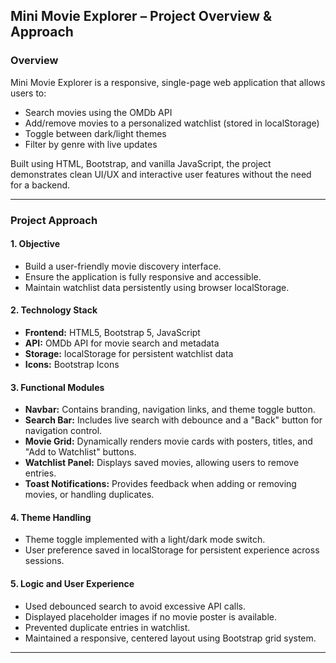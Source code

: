 ## Mini Movie Explorer – Project Overview & Approach

### Overview
Mini Movie Explorer is a responsive, single-page web application that allows users to:
- Search movies using the OMDb API
- Add/remove movies to a personalized watchlist (stored in localStorage)
- Toggle between dark/light themes
- Filter by genre with live updates

Built using HTML, Bootstrap, and vanilla JavaScript, the project demonstrates clean UI/UX and interactive user features without the need for a backend.

---

### Project Approach

#### 1. Objective
- Build a user-friendly movie discovery interface.
- Ensure the application is fully responsive and accessible.
- Maintain watchlist data persistently using browser localStorage.

#### 2. Technology Stack
- **Frontend:** HTML5, Bootstrap 5, JavaScript
- **API:** OMDb API for movie search and metadata
- **Storage:** localStorage for persistent watchlist data
- **Icons:** Bootstrap Icons

#### 3. Functional Modules
- **Navbar:** Contains branding, navigation links, and theme toggle button.
- **Search Bar:** Includes live search with debounce and a "Back" button for navigation control.
- **Movie Grid:** Dynamically renders movie cards with posters, titles, and "Add to Watchlist" buttons.
- **Watchlist Panel:** Displays saved movies, allowing users to remove entries.
- **Toast Notifications:** Provides feedback when adding or removing movies, or handling duplicates.

#### 4. Theme Handling
- Theme toggle implemented with a light/dark mode switch.
- User preference saved in localStorage for persistent experience across sessions.

#### 5. Logic and User Experience
- Used debounced search to avoid excessive API calls.
- Displayed placeholder images if no movie poster is available.
- Prevented duplicate entries in watchlist.
- Maintained a responsive, centered layout using Bootstrap grid system.

---
